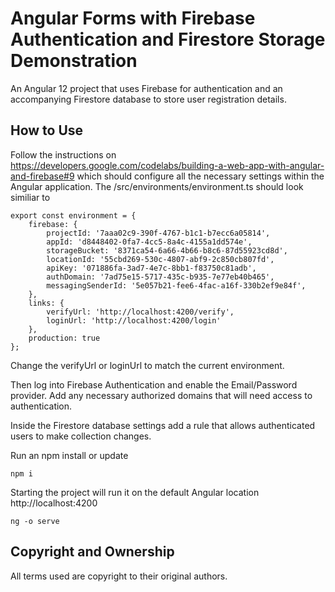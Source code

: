 # Angular Forms with Firebase Authentication and Firestore Storage Demonstration

An Angular 12 project that uses Firebase for authentication and an accompanying Firestore database to store user registration details.

## How to Use

Follow the instructions on https://developers.google.com/codelabs/building-a-web-app-with-angular-and-firebase#9 which should configure all the necessary settings within the Angular application. The /src/environments/environment.ts should look similiar to

```
export const environment = {
    firebase: {
        projectId: '7aaa02c9-390f-4767-b1c1-b7ecc6a05814',
        appId: 'd8448402-0fa7-4cc5-8a4c-4155a1dd574e',
        storageBucket: '8371ca54-6a66-4b66-b8c6-87d55923cd8d',
        locationId: '55cbd269-530c-4807-abf9-2c850cb807fd',
        apiKey: '071886fa-3ad7-4e7c-8bb1-f83750c81adb',
        authDomain: '7ad75e15-5717-435c-b935-7e77eb40b465',
        messagingSenderId: '5e057b21-fee6-4fac-a16f-330b2ef9e84f',
    },
    links: {
        verifyUrl: 'http://localhost:4200/verify',
        loginUrl: 'http://localhost:4200/login'
    },
    production: true
};
```

Change the verifyUrl or loginUrl to match the current environment.

Then log into Firebase Authentication and enable the Email/Password provider. Add any necessary authorized domains that will need access to authentication.

Inside the Firestore database settings add a rule that allows authenticated users to make collection changes.

Run an npm install or update

```
npm i
```

Starting the project will run it on the default Angular location http://localhost:4200

```
ng -o serve
```

## Copyright and Ownership

All terms used are copyright to their original authors.
